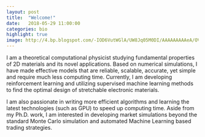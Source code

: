 ```yaml
---
layout: post
title:  "Welcome!"
date:   2018-05-29 11:00:00
categories: bio
highlight: true
image: http://4.bp.blogspot.com/-IOD6VutWGlA/UW8Jq05M0DI/AAAAAAAAAeA/OVckWFybKqg/s1600/DSC01317.JPG
---
```

I am a theoretical computational physicist studying fundamental properties of 2D materials and its novel applications. Based on numerical simulations, I have made effective models that are reliable, scalable, accurate, yet simple and require much less computing time. Currently, I am developing reinforcement learning and utilizing supervised machine learning methods to find the optimal design of stretchable electronic materials.

I am also passionate in writing more efficient algorithms and learning the latest technologies (such as GPU) to speed up computing time. Aside from my Ph.D. work, I am interested in developing market simulations beyond the standard Monte Carlo simulation and automated Machine Learning based trading strategies. 
